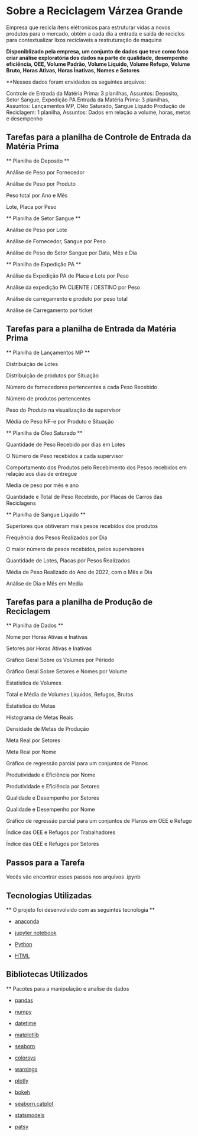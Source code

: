 
# Sobre a Reciclagem Várzea Grande

Empresa que recicla ítens elétronicos para estruturar vidas a novos produtos para o mercado, obtém a cada dia a entrada e saída de reciclos 
para contextualizar lixos reciclaveis a restruturação de maquina  

**Disponiblizado pela empresa, um conjunto de dados que teve como foco criar análise exploratória dos dados na parte de qualidade, desempenho
 eficiência, OEE, Volume Padrão, Volume Líquido,  Volume Refugo, Volume Bruto, Horas Ativas, Horas Ínativas, Nomes e Setores**
 
**Nesses dados foram envidados os seguintes arquivos: 

Controle de Entrada da Matéria Prima: 3 planilhas,  Assuntos: Deposito, Setor Sangue, Expedição PA 
Entrada da Matéria Prima: 3 planilhas, Assuntos: Lançamentos MP, Oléo Saturado, Sangue Líquido 
Produção de Reciclagem: 1 planilha, Assuntos: Dados em relação a volume, horas, metas e desempenho 

## Tarefas para a planilha de Controle de Entrada da Matéria Prima 

** Planilha de Deposito **

Análise de Peso por Fornecedor 

Análise de Peso por Produto

Peso total por Ano e Mês

Lote, Placa por Peso

** Planilha de Setor Sangue **

Análise de Peso por Lote 

Análise de Fornecedor, Sangue por Peso  

Análise de Peso do Setor Sangue por Data, Mês e Dia 

** Planilha de Expedição PA **

Análise da Expedição PA de Placa e Lote por Peso 

Análise da expedição PA CLIENTE / DESTINO por Peso 

Análise de carregamento e produto por peso total 

Análise de Carregamento por ticket

## Tarefas para a planilha de Entrada da Matéria Prima 

** Planilha de Lançamentos MP **

Distribuição de Lotes 

Distribuição de produtos por Situação 

Número de fornecedores pertencentes a cada Peso Recebido 

Número de produtos pertencentes 

Peso do Produto na visualização de supervisor 

Média de Peso NF-e por Produto e Situação 

** Planilha de Óleo Saturado **

Quantidade de Peso Recebido por dias em Lotes

O Número de Peso recebidos a cada supervisor 

Comportamento dos Produtos pelo Recebimento dos Pesos recebidos em relação aos dias de entregue 

Media de peso por mês e ano 

Quantidade e Total de Peso Recebido, por Placas de Carros das Reciclagens 

** Planilha de Sangue Liquido **

Superiores que obtiveram mais pesos recebidos dos produtos 

Frequência dos Pesos Realizados por Dia 

O maior número de pesos recebidos, pelos supervisores 

Quantidade de Lotes, Placas por Pesos Realizados 

Média de Peso Realizado do Ano de 2022, com o Mês e Dia 

Análise de Dia e Mês em Media 

## Tarefas para a planilha de Produção de Reciclagem 

** Planilha de Dados **

Nome por Horas Ativas e Inativas 

Setores por Horas Ativas e Inativas 

Gráfico Geral Sobre os Volumes por Périodo 

Gráfico Geral Sobre Setores e Nomes por Volume 

Estatistica de Volumes  

Total e Média de Volumes Liquidos, Refugos, Brutos

Estatistica do Metas 

Histograma de Metas Reais 

Densidade de Metas de Produção 

Meta Real por Setores

Meta Real por Nome 

Gráfico de regressão parcial para um conjuntos de Planos 

Produtividade e Eficiência por Nome 

Produtividade e Eficiência por Setores

Qualidade e Desempenho por Setores 

Qualidade e Desempenho por Nome 

Gráfico de regressão parcial para um conjuntos de Planos em OEE e Refugo 

Índice das OEE e Refugos por Trabalhadores 

Índice das OEE e Refugos por Setores 

## Passos para a Tarefa 

Vocês vão encontrar esses passos nos arquivos .ipynb

## Tecnologias Utilizadas 

** O projeto foi desenvolvido com as seguintes tecnologia ** 

- [anaconda](https://www.anaconda.com/) 

- [jupyter notebook](https://jupyter.org/)

- [Python](https://www.python.org/) 

- [HTML](https://developer.mozilla.org/pt-BR/docs/Web/HTML)

## Bibliotecas Utilizados 

** Pacotes para a manipulação e analise de dados 

- [pandas](https://harve.com.br/blog/programacao-python-blog/pandas-python-vantagens-e-como-comecar/)

- [numpy](https://numpy.org/)

- [datetime](https://docs.python.org/3/library/datetime.html) 

- [matplotlib](https://matplotlib.org/) 

- [seaborn](https://seaborn.pydata.org/) 

- [colorsys](https://docs.python.org/pt-br/3/library/colorsys.html) 

- [warnings](https://docs.python.org/3/library/warnings.html) 

- [plotly](https://plotly.com/python/) 

- [bokeh](https://docs.bokeh.org/en/latest/)

- [seaborn.catplot](https://seaborn.pydata.org/generated/seaborn.catplot.html)

- [statsmodels](https://www.statsmodels.org/stable/index.html) 

- [patsy](https://patsy.readthedocs.io/en/latest/)  


